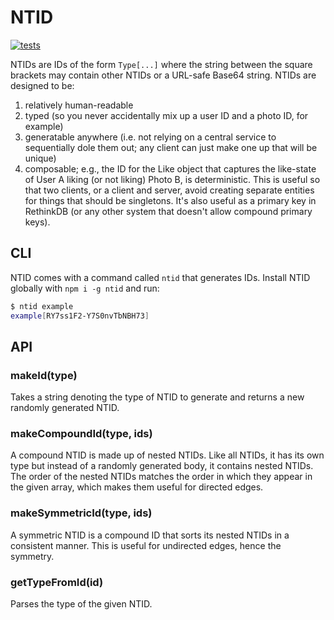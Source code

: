 # NTID

[![tests](https://github.com/expo/ntid/workflows/tests/badge.svg)](https://github.com/expo/ntid/actions?query=workflow%3Atests)

NTIDs are IDs of the form `Type[...]` where the string between the square brackets may contain other NTIDs or a URL-safe Base64 string. NTIDs are designed to be:

1. relatively human-readable
2. typed (so you never accidentally mix up a user ID and a photo ID, for example)
3. generatable anywhere (i.e. not relying on a central service to sequentially dole them out; any client can just make one up that will be unique)
4. composable; e.g., the ID for the Like object that captures the like-state of User A liking (or not liking) Photo B, is deterministic. This is useful so that two clients, or a client and server, avoid creating separate entities for things that should be singletons. It's also useful as a primary key in RethinkDB (or any other system that doesn't allow compound primary keys).

## CLI

NTID comes with a command called `ntid` that generates IDs. Install NTID globally with `npm i -g ntid` and run:

```sh
$ ntid example
example[RY7ss1F2-Y7S0nvTbNBH73]
```

## API

### makeId(type)

Takes a string denoting the type of NTID to generate and returns a new randomly generated NTID.

### makeCompoundId(type, ids)

A compound NTID is made up of nested NTIDs. Like all NTIDs, it has its own type but instead of a randomly generated body, it contains nested NTIDs. The order of the nested NTIDs matches the order in which they appear in the given array, which makes them useful for directed edges.

### makeSymmetricId(type, ids)

A symmetric NTID is a compound ID that sorts its nested NTIDs in a consistent manner. This is useful for undirected edges, hence the symmetry.

### getTypeFromId(id)

Parses the type of the given NTID.
